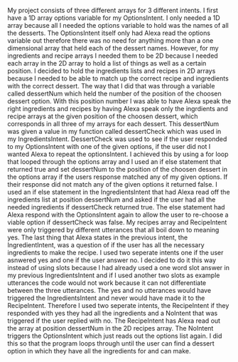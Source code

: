   My project consists of three different arrays for 3 different intents. I first have a 1D array options variable for my OptionsIntent. I only needed a 1D array because all I needed the options variable to hold was the names of all the desserts. The OptionsIntent itself only had Alexa read the options variable out therefore there was no need for anything more than a one dimensional array that held each of the dessert names. However, for my ingredients and recipe arrays I needed them to be 2D because I needed each array in the 2D array to hold a list of things as well as a certain position. I decided to hold the ingredients lists and recipes in 2D arrays because I needed to be able to match up the correct recipe and ingredients with the correct dessert. The way that I did that was through a variable called dessertNum which held the number of the position of the choosen dessert option. With this position number I was able to have Alexa speak the right ingredients and recipes by having Alexa speak only the ingrdients and recipe arrays at the given position of the choosen dessert, which corresponds in all three of my arrays for each dessert. This dessertNum was given a value in my function called dessertCheck which was used in my IngredientsIntent. DessertCheck was used to see if the user responded to my OptionsIntent with one of the given options, if the user did not I wanted Alexa to repeat the optionsIntent. I achieved this by using a for loop that looped through the options array and I used an if else statement that returned true and set dessertNum to the position of the choosen dessert in the options array if the users response matched any of my given options. If their response did not match any of the given options it returned false. I used an if else statement in the IngredientsIntent that had Alexa read off the ingredients list at position dessertNum and asked if the user had all the needed ingredients if dessertCheck returned true. The else statement had Alexa respond with the OptionsIntent again to allow the user to re-choose a viable option if dessertCheck was false. 
  My recipes array and RecipeIntent were only triggered by different utterances that all boil down to meaning yes. The last thing that Alexa states in the previous intent, the IngredientIntent, was a question of if the user has all the necessary ingredients to make the recipe. I used two seperate intents one if the user asnwered yes and one if the user answer no. I decided to do it this way instead of using slots because I had already used a one word slot answer in my previous IngredientsIntent and if I used another two slots as example utterances the code would not work because it can not differentiate between the three utterances. The yes and no utterances would have triggered the IngredientsIntent and never would have made it to the RecipeIntent. Therefore I used two seperate intents, the RecipeIntent if they responded with yes they had all the ingredients and a NoIntent that was triggered if the user replied with no. The RecipeIntent has Alexa read out the array at position dessertNum in the 2D recipes array. The NoIntent triggers the OptionsIntent which just reads out the options list again. I did this so that the program loops through until the user can find a dessert option in which they have all the ingredients for and can make. 
